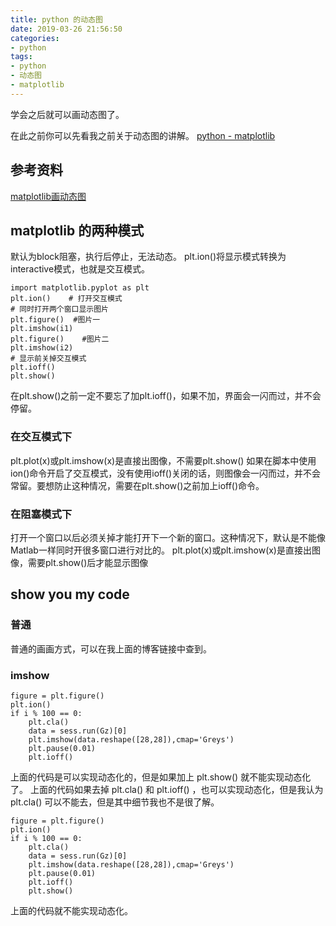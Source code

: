 ```yaml
---
title: python 的动态图
date: 2019-03-26 21:56:50
categories:
- python
tags:
- python
- 动态图
- matplotlib
---
```

学会之后就可以画动态图了。
<!-- more -->
在此之前你可以先看我之前关于动态图的讲解。
[python - matplotlib](https://benpaodewoniu.github.io/2018/05/23/python2/)
## 参考资料
[matplotlib画动态图](https://www.jianshu.com/p/839a6560e307)
## matplotlib 的两种模式
默认为block阻塞，执行后停止，无法动态。
plt.ion()将显示模式转换为interactive模式，也就是交互模式。

	import matplotlib.pyplot as plt
	plt.ion()    # 打开交互模式
	# 同时打开两个窗口显示图片
	plt.figure()  #图片一
	plt.imshow(i1)
	plt.figure()    #图片二
	plt.imshow(i2)
	# 显示前关掉交互模式
	plt.ioff()
	plt.show()

在plt.show()之前一定不要忘了加plt.ioff()，如果不加，界面会一闪而过，并不会停留。
### 在交互模式下
plt.plot(x)或plt.imshow(x)是直接出图像，不需要plt.show()
如果在脚本中使用ion()命令开启了交互模式，没有使用ioff()关闭的话，则图像会一闪而过，并不会常留。要想防止这种情况，需要在plt.show()之前加上ioff()命令。
### 在阻塞模式下
打开一个窗口以后必须关掉才能打开下一个新的窗口。这种情况下，默认是不能像Matlab一样同时开很多窗口进行对比的。
plt.plot(x)或plt.imshow(x)是直接出图像，需要plt.show()后才能显示图像
## show you my code
### 普通
普通的画画方式，可以在我上面的博客链接中查到。
### imshow

	figure = plt.figure()
	plt.ion()
	if i % 100 == 0:
		plt.cla()
		data = sess.run(Gz)[0]
		plt.imshow(data.reshape([28,28]),cmap='Greys')
		plt.pause(0.01)
		plt.ioff()

上面的代码是可以实现动态化的，但是如果加上 plt.show() 就不能实现动态化了。
上面的代码如果去掉 plt.cla() 和 plt.ioff() ，也可以实现动态化，但是我认为 plt.cla() 可以不能去，但是其中细节我也不是很了解。

	figure = plt.figure()
	plt.ion()
	if i % 100 == 0:
		plt.cla()
		data = sess.run(Gz)[0]
		plt.imshow(data.reshape([28,28]),cmap='Greys')
		plt.pause(0.01)
		plt.ioff()
		plt.show()
		
上面的代码就不能实现动态化。

